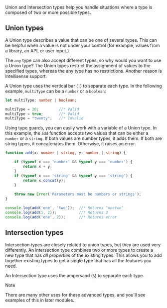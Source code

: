 Union and Intersection types help you handle situations where a type is composed of two or more possible types.

## Union types

A Union type describes a value that can be one of several types. This can be helpful when a value is not under your control (for example, values from a library, an API, or user input.)

The `any` type can also accept different types, so why would you want to use a Union type? The Union types restrict the assignment of values to the specified types, whereas the any type has no restrictions. Another reason is Intellisense support.

A Union type uses the vertical bar (`|`) to separate each type. In the following example, `multiType` can be a `number` or a `boolean`:

```typescript
let multiType: number | boolean;

multiType = 20;         //* Valid
multiType = true;       //* Valid
multiType = "twenty";   //* Invalid
```

Using type guards, you can easily work with a variable of a Union type. In this example, the `add` function accepts two values that can be either a `number` or a `string`. If both values are number types, it adds them. If both are string types, it concatenates them. Otherwise, it raises an error.

```typescript
function add(x: number | string, y: number | string) {

    if (typeof x === 'number' && typeof y === 'number') {
        return x + y;
    }
    if (typeof x === 'string' && typeof y === 'string') {
        return x.concat(y);
    }
    
    throw new Error('Parameters must be numbers or strings');
}

console.log(add('one', 'two'));  //* Returns "onetwo"
console.log(add(1, 2));          //* Returns 3
console.log(add('one', 2));      //* Returns error
```

## Intersection types

Intersection types are closely related to union types, but they are used very differently. An intersection type combines two or more types to create a new type that has *all properties* of the existing types. This allows you to add together existing types to get a single type that has all the features you need.

An Intersection type uses the ampersand (`&`) to separate each type.

> [!NOTE]
> There are many other uses for these advanced types, and you'll see examples of this in later modules.

